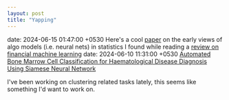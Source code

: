 ```yaml
---
layout: post
title: "Yapping"
---
```


date: 2024-06-15 01:47:00 +0530
Here's a cool [paper](https://projecteuclid.org/journals/statistical-science/volume-16/issue-3/Statistical-Modeling--The-Two-Cultures-with-comments-and-a/10.1214/ss/1009213726.full) on the early views of algo models (i.e. neural nets) in statistics I found while reading a [review on financial machine learning](https://papers.ssrn.com/sol3/papers.cfm?abstract_id=4501707)
date: 2024-06-10 11:31:00 +0530
[Automated Bone Marrow Cell Classification for Haematological Disease Diagnosis Using Siamese Neural Network](https://www.ncbi.nlm.nih.gov/pmc/articles/PMC9818919/#:~:text=The%20dataset%20comprises%20more%20than,40x%20magnification%20and%20oil%20immersion.)

I've been working on clustering related tasks lately, this seems like something I'd want to work on.

